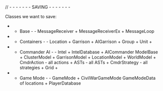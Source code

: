 // - - - - - - - SAVING - - - - - - -

Classes we want to save:

- - Base - -
MessageReceiver     +
MessageReceiverEx   +
MessageLoop

- - Containers - - 
Location +
Garrison +
AIGarrison +
Group +
Unit +

- - Commander AI - - 
Intel +
IntelDatabase +
AICommander
ModelBase +
ClusterModel +
GarrisonModel +
LocationModel +
WorldModel +
CmdrAction - all actions +
ASTs - all ASTs +
CmdrStrategy - all strategies +
Grid +

- - Game Mode - -
GameMode +
CivilWarGameMode
GameModeData of locations +
PlayerDatabase